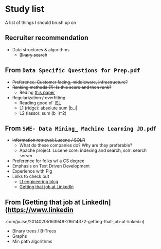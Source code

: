 # Study list

A list of things I should brush up on

## Recruiter recommendation
 - Data structures & algorithms
   - ~~Binary search~~
## From `Data Specific Questions for Prep.pdf`
 - ~~Preference: Customer facing, middleware, infrastructure?~~
 - ~~Ranking methods (?): Is this score and then rank?~~
   - Reding [this paper](http://sci2s.ugr.es/keel/pdf/specific/congreso/brazdil00comparison.pdf)
 - ~~Regularization / overfitting~~
   - Reading good ol' [ISL](http://www-bcf.usc.edu/~gareth/ISL/ISLR%20Sixth%20Printing.pdf)
   - L1 (ridge): absolute sum |b_i| 
   - L2 (lasso):  sum (b_i)^2)
 
## From `SWE- Data Mining_ Machine Learning JD.pdf`
 - ~~Information retrieval: Lucene / SOLR~~
   - What do these companies do? Why are they preferable?
   - Apache project. Lucene core: indexing and search, solr: search server
 - Preference for folks w/ a CS degree
 - Emphasis on Test Driven Development
 - Experience with Pig
 - Links to check out
   - [LI engineering blog](https://engineering.linkedin.com/)
   - [Getting that job at LinkedIn](https://www.linkedin.com/pulse/20140205163949-28614372-getting-that-job-at-linkedin)
   
## From [Getting that job at LinkedIn](https://www.linkedin
.com/pulse/20140205163949-28614372-getting-that-job-at-linkedin)
 - Binary trees / B-Trees
 - Graphs
  - Min path algorithms
  
   
